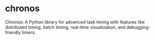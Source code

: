 # chronos
Chronos: A Python library for advanced task timing with features like distributed timing, batch timing, real-time visualization, and debugging-friendly timers.
